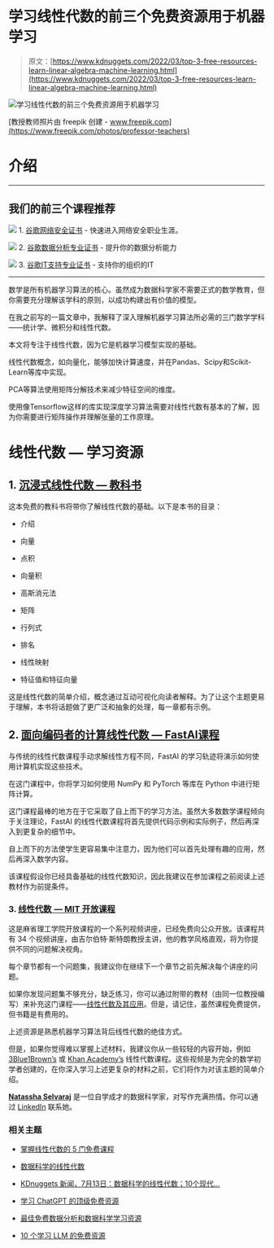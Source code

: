 # 学习线性代数的前三个免费资源用于机器学习

> 原文：[https://www.kdnuggets.com/2022/03/top-3-free-resources-learn-linear-algebra-machine-learning.html](https://www.kdnuggets.com/2022/03/top-3-free-resources-learn-linear-algebra-machine-learning.html)

![学习线性代数的前三个免费资源用于机器学习](../Images/20dbbdd08512a0b1dfbffd180750b400.png)

[教授教师照片由 freepik 创建 - www.freepik.com](https://www.freepik.com/photos/professor-teachers)

# 介绍

* * *

## 我们的前三个课程推荐

![](../Images/0244c01ba9267c002ef39d4907e0b8fb.png) 1\. [谷歌网络安全证书](https://www.kdnuggets.com/google-cybersecurity) - 快速进入网络安全职业生涯。

![](../Images/e225c49c3c91745821c8c0368bf04711.png) 2\. [谷歌数据分析专业证书](https://www.kdnuggets.com/google-data-analytics) - 提升你的数据分析能力

![](../Images/0244c01ba9267c002ef39d4907e0b8fb.png) 3\. [谷歌IT支持专业证书](https://www.kdnuggets.com/google-itsupport) - 支持你的组织的IT

* * *

数学是所有机器学习算法的核心。虽然成为数据科学家不需要正式的数学教育，但你需要充分理解该学科的原则，以成功构建出有价值的模型。

在我之前写的一篇文章中，我解释了深入理解机器学习算法所必需的三门数学学科——统计学、微积分和线性代数。

本文将专注于线性代数，因为它是机器学习模型实现的基础。

线性代数概念，如向量化，能够加快计算速度，并在Pandas、Scipy和Scikit-Learn等库中实现。

PCA等算法使用矩阵分解技术来减少特征空间的维度。

使用像Tensorflow这样的库实现深度学习算法需要对线性代数有基本的了解，因为你需要进行矩阵操作并理解张量的工作原理。

# 线性代数 — 学习资源

## 1\. [沉浸式线性代数 — 教科书](http://immersivemath.com/ila/)

这本免费的教科书将带你了解线性代数的基础。以下是本书的目录：

+   介绍

+   向量

+   点积

+   向量积

+   高斯消元法

+   矩阵

+   行列式

+   排名

+   线性映射

+   特征值和特征向量

这是线性代数的简单介绍，概念通过互动可视化向读者解释。为了让这个主题更易于理解，本书将话题做了更广泛和抽象的处理，每一章都有示例。

## 2\. [面向编码者的计算线性代数 — FastAI课程](https://github.com/fastai/numerical-linear-algebra/blob/master/README.md)

与传统的线性代数课程手动求解线性方程不同，FastAI 的学习轨迹将演示如何使用计算机实现这些技术。

在这门课程中，你将学习如何使用 NumPy 和 PyTorch 等库在 Python 中进行矩阵计算。

这门课程最棒的地方在于它采取了自上而下的学习方法。虽然大多数数学课程倾向于关注理论，FastAI 的线性代数课程将首先提供代码示例和实际例子，然后再深入到更复杂的细节中。

自上而下的方法使学生更容易集中注意力，因为他们可以首先处理有趣的应用，然后再深入数学内容。

该课程假设你已经具备基础的线性代数知识，因此我建议在参加课程之前阅读上述教材作为前提条件。

### 3\. [线性代数  — MIT 开放课程](https://ocw.mit.edu/courses/mathematics/18-06-linear-algebra-spring-2010/video-lectures/)

这是麻省理工学院开放课程的一个系列视频讲座，已经免费向公众开放。该课程共有 34 个视频讲座，由吉尔伯特·斯特朗教授主讲，他的教学风格直观，将为你提供不同的问题解决视角。

每个章节都有一个问题集，我建议你在继续下一个章节之前先解决每个讲座的问题。

如果你发现问题集不够充分，缺乏练习，你可以通过附带的教材（由同一位教授编写）来补充这门课程——[线性代数及其应用](https://www.amazon.com/Linear-Algebra-Its-Applications-4th/dp/0030105676)。但是，请记住，虽然课程免费提供，但书籍是有费用的。

上述资源是熟悉机器学习算法背后线性代数的绝佳方式。

但是，如果你觉得难以掌握上述材料，我建议你从一些较轻的内容开始，例如 [3Blue1Brown’s](https://www.youtube.com/watch?v=fNk_zzaMoSs&list=PLZHQObOWTQDPD3MizzM2xVFitgF8hE_ab) 或 [Khan Academy’s](https://www.khanacademy.org/math/linear-algebra) 线性代数课程。这些视频是为完全的数学初学者创建的，在你深入学习上述更复杂的材料之前，它们将作为对该主题的简单介绍。

**[Natassha Selvaraj](https://www.natasshaselvaraj.com/)** 是一位自学成才的数据科学家，对写作充满热情。你可以通过 [LinkedIn](https://www.linkedin.com/in/natassha-selvaraj-33430717a/) 联系她。

### 相关主题

+   [掌握线性代数的 5 门免费课程](https://www.kdnuggets.com/2022/10/5-free-courses-master-linear-algebra.html)

+   [数据科学的线性代数](https://www.kdnuggets.com/2022/07/linear-algebra-data-science.html)

+   [KDnuggets 新闻，7月13日：数据科学的线性代数；10个现代…](https://www.kdnuggets.com/2022/n28.html)

+   [学习 ChatGPT 的顶级免费资源](https://www.kdnuggets.com/2023/02/top-free-resources-learn-chatgpt.html)

+   [最佳免费数据分析和数据科学学习资源](https://www.kdnuggets.com/2024/03/365datascience-best-free-resources-learn-data-analysis-data-science)

+   [10 个学习 LLM 的免费资源](https://www.kdnuggets.com/10-free-resources-to-learn-llms)

